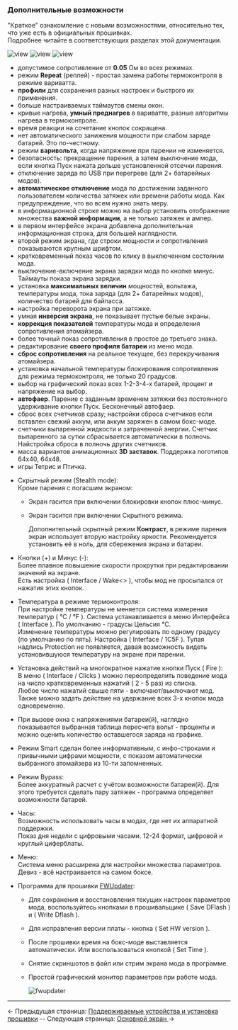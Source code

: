 ### Дополнительные возможности ###
"Краткое" ознакомление с новыми возможностями, относительно тех, что уже есть в официальных прошивках.  
Подробнее читайте в соответствующих разделах этой документации.

![view](https://i.imgur.com/6RuMHxN.png) ![view](https://i.imgur.com/PXYP2dt.png) ![view](https://i.imgur.com/jfdVTgT.png)

  - допустимое сопротивление от **0.05** Ом во всех режимах.  
  - режим **Repeat** (реплей) - простая замена работы термоконтроля в режиме вариватта.  
  - **профили** для сохранения разных настроек и быстрого их применения.  
  - больше настраиваемых таймаутов смены окон.  
  - кривые нагрева, **умный преднагрев** в вариватте, разные алгоритмы нагрева в термоконтроле.  
  - время реакции на сочетание кнопок сокращена. 
  - нет автоматического занижения мощности при слабом заряде батарей. Это по-честному.
  - режим **варивольта**, когда напряжение при парении не изменяется.
  - безопасность: прекращение парения, а затем выключение мода, если кнопка Пуск нажата дольше установленной отсечки парения.
  - отключение заряда по USB при перегреве (для 2+ батарейных модов).
  - **автоматическое отключение** мода по достижении заданного пользователем количества затяжек или времени работы мода. Как предупреждение, что во всем нужно знать меру.
  - в информационной строке можно на выбор установить отображение множества **важной информации**, а не только затяжек и ампер.
  - в первом интерфейсе экрана добавлена дополнительная информационная строка, для большей наглядности.
  - второй режим экрана, где строки мощности и сопротивления показываются крупным шрифтом.
  - кратковременный показ часов по клику в выключенном состоянии мода.
  - выключение-включение экрана зарядки мода по кнопке минус. Таймауты показа экрана зарядки.
  - установка **максимальных величин** мощностей, вольтажа, температуры мода, тока заряда (для 2+ батарейных модов), количество батарей для байпасса.
  - настройка переворота экрана при затяжке.
  - умная **инверсия экрана**, не показывает пустые белые экраны.
  - **коррекция показателей** температуры мода и определения сопротивления атомайзера.
  - более точный показ сопротивления в простое до третьего знака.
  - редактирование **своего профиля батареи** из меню мода.
  - **сброс сопротивления** на реальное текущее, без перекручивания атомайзера.
  - установка начальной температуры блокирования сопротивления для режима термоконтроля, не только 20 градусов. 
  - выбор на графический показ всех 1-2-3-4-х батарей, процент и напряжение на выбор.
  - **автофаер**. Парение с заданным временем затяжки без постоянного удерживание кнопки Пуск. Бесконечный автофаер.
  - сброс всех счетчиков сразу; настройки сброса счетчиков если вставлен свежий аккум, или аккум заряжен в самом бокс-моде.
  - счетчики выпаренной жидкости и затраченной энергии. Счетчик выпаренного за сутки сбрасывается автоматически в полночь. Найстройка сброса в полночь других счетчиков.
  - масса вариантов анимационных **3D заставок**. Поддержка логотипов 64x40, 64x48.
  - игры Тетрис и Птичка.

* Скрытный режим (Stealth mode):  
  Кроме парения с погасшим экраном:    
  - Экран гасится при включении блокировки кнопок плюс-минус.  
  - Экран гасится при включении Скрытного режима.

	Дополнительный скрытный режим **Контраст**, в режиме парения экран использует вторую настройку яркости. Рекомендуется установить её в ноль, для сбережения экрана и батареи.
  

* Кнопки (+) и Минус (-):  
  Более плавное повышение скорости прокрутки при редактировании значений на экране.  
  Есть настройка ( Interface / Wake<> ), чтобы мод не просыпался от нажатия этих кнопок.
  

* Температура в режиме термоконтроля:  
При настройке температуры не меняется система измерения температур ( °C / °F ). Система устанавливается в меню Интерфейса ( Interface ). По умолчанию - градусы Цельсия °C.  
  Изменение температуры можно регулировать по одному градусу (по умолчанию по пять). Настройка ( Interface / 1C5F ).
  Тупая надпись Protection не появляется, давая возможность видеть установившуюся температуру на экране при парении.
  

* Установка действий на многократное нажатие кнопки Пуск ( Fire ):  
В меню ( Interface / Clicks ) можно переопределить поведение мода на число кратковременных нажатий ( 2 - 5 раз) из списка.  
  Любое число нажатий свыше пяти - включают/выключают мод.  
  Также можно задать действие на удержание всех 3-х кнопок мода одновременно.
  
* При вызове окна с напряжениями батареи(й), наглядно показывается выбранная таблица пересчета вольт - проценты и можно оценить количество оставшегося заряда на графике.

* Режим Smart сделан более информативным, с инфо-строками и привычными цифрами мощности, с показом автоматически выбранного атомайзера из 10-ти запомненных.

* Режим Bypass:  
Более аккуратный расчет с учётом возможности батареи(й). Для этого требуется сделать пару затяжек - программа определяет возможности батарей.
  

* Часы:  
Возможность использовать часы в модах, где нет их аппаратной поддержки.  
Показ дня недели с цифровыми часами. 12-24 формат, цифровой и круглый циферблаты.
  

* Меню:  
Система меню расширена для настройки множества параметров. Девиз - всё настраивается на самом боксе.
  

* Программа для прошивки [FWUpdater](https://www.dropbox.com/s/qbymcwthnahmles/VTCFont.rar?dl=1):  

  - Для сохранения и восстановления текущих настроек параметров мода, воспользуйтесь кнопками в прошивальщике ( Save DFlash ) и ( Write Dflash ).
  - Для исправления версии платы - кнопка ( Set HW version ).
  - После прошивки время на бокс-моде выставляется автоматически. Или воспользоваться кнопкой ( Set Time ).
  - Снятие скриншотов в файл или стрим экрана мода в программе.
  - Простой графический монитор параметров при работе мода.

	![fwupdater](https://i.imgur.com/SOMc7C9.png)
   

-----

← Предыдущая страница: [Поддерживаемые устройства и установка прошивки](usageandcompatibility_ru.md) --  Следующая страница: [Основной экран ](mainscr_ru.md)→
